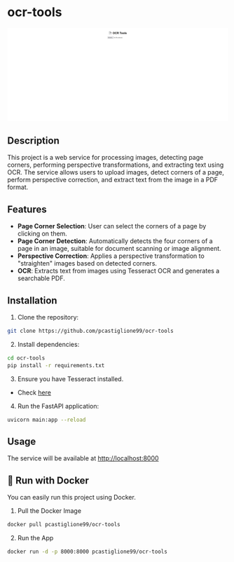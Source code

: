 # ocr-tools

![ocr-tools](./ocr-tools.gif)

## Description

This project is a web service for processing images, detecting page corners, performing perspective transformations, and extracting text using OCR. The service allows users to upload images, detect corners of a page, perform perspective correction, and extract text from the image in a PDF format.

## Features
- **Page Corner Selection**: User can select the corners of a page by clicking on them.
- **Page Corner Detection**: Automatically detects the four corners of a page in an image, suitable for document scanning or image alignment.
- **Perspective Correction**: Applies a perspective transformation to "straighten" images based on detected corners.
- **OCR**: Extracts text from images using Tesseract OCR and generates a searchable PDF.

## Installation

1. Clone the repository:
  ```bash
  git clone https://github.com/pcastiglione99/ocr-tools
  ```

2. Install dependencies:
  ```bash
  cd ocr-tools
  pip install -r requirements.txt
  ```
3. Ensure you have Tesseract installed.
  - Check [here](https://tesseract-ocr.github.io/tessdoc/Installation.html)


4. Run the FastAPI application:
  ```bash
  uvicorn main:app --reload
  ```
## Usage

The service will be available at [http://localhost:8000](http://localhost:8000)

## 🐳 Run with Docker  

You can easily run this project using Docker.  

1. Pull the Docker Image  
```bash
docker pull pcastiglione99/ocr-tools
```
2. Run the App
```bash
docker run -d -p 8000:8000 pcastiglione99/ocr-tools
```

